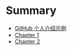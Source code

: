 # Summary

- [GitHub 个人介绍示例](./introduction.md)
- [Chapter 1](./chapter1.md)
- [Chapter 2](./chapter2.md)
